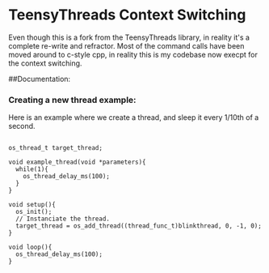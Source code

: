 # TeensyThreads Context Switching
Even though this is a fork from the TeensyThreads library, in reality it's a complete re-write and refractor. Most of the command calls have been moved around to c-style cpp, in reality this is my codebase now execpt for the context switching. 

##Documentation: 

### Creating a new thread example: 
Here is an example where we create a thread, and sleep it every 1/10th of a second. 

```

os_thread_t target_thread; 

void example_thread(void *parameters){
  while(1){
    os_thread_delay_ms(100);
  }
}

void setup(){
  os_init();
  // Instanciate the thread. 
  target_thread = os_add_thread((thread_func_t)blinkthread, 0, -1, 0);
}

void loop(){
  os_thread_delay_ms(100);
}

```
